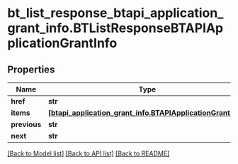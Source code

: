 # bt_list_response_btapi_application_grant_info.BTListResponseBTAPIApplicationGrantInfo

## Properties
Name | Type | Description | Notes
------------ | ------------- | ------------- | -------------
**href** | **str** |  | [optional] 
**items** | [**[btapi_application_grant_info.BTAPIApplicationGrantInfo]**](BTAPIApplicationGrantInfo.md) |  | [optional] 
**previous** | **str** |  | [optional] 
**next** | **str** |  | [optional] 

[[Back to Model list]](../README.md#documentation-for-models) [[Back to API list]](../README.md#documentation-for-api-endpoints) [[Back to README]](../README.md)


